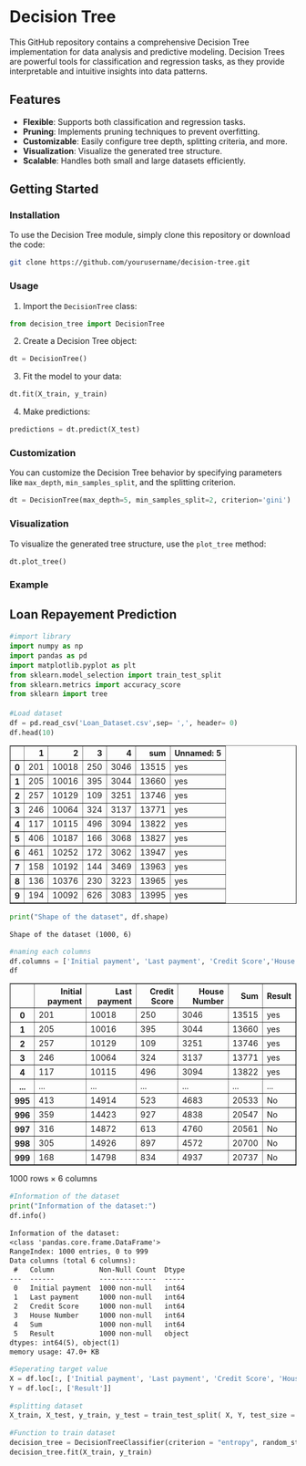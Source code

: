 # Decision Tree 

This GitHub repository contains a comprehensive Decision Tree implementation for data analysis and predictive modeling. Decision Trees are powerful tools for classification and regression tasks, as they provide interpretable and intuitive insights into data patterns.

## Features

- **Flexible**: Supports both classification and regression tasks.
- **Pruning**: Implements pruning techniques to prevent overfitting.
- **Customizable**: Easily configure tree depth, splitting criteria, and more.
- **Visualization**: Visualize the generated tree structure.
- **Scalable**: Handles both small and large datasets efficiently.

## Getting Started

### Installation

To use the Decision Tree module, simply clone this repository or download the code:

```bash
git clone https://github.com/yourusername/decision-tree.git
```

### Usage

1. Import the `DecisionTree` class:

```python
from decision_tree import DecisionTree
```

2. Create a Decision Tree object:

```python
dt = DecisionTree()
```

3. Fit the model to your data:

```python
dt.fit(X_train, y_train)
```

4. Make predictions:

```python
predictions = dt.predict(X_test)
```

### Customization

You can customize the Decision Tree behavior by specifying parameters like `max_depth`, `min_samples_split`, and the splitting criterion.

```python
dt = DecisionTree(max_depth=5, min_samples_split=2, criterion='gini')
```

### Visualization

To visualize the generated tree structure, use the `plot_tree` method:

```python
dt.plot_tree()
```

### Example 

## Loan Repayement Prediction 

```python
#import library 
import numpy as np
import pandas as pd
import matplotlib.pyplot as plt
from sklearn.model_selection import train_test_split
from sklearn.metrics import accuracy_score
from sklearn import tree

#Load dataset
df = pd.read_csv('Loan_Dataset.csv',sep= ',', header= 0)
df.head(10)
```




<div>
<style scoped>
    .dataframe tbody tr th:only-of-type {
        vertical-align: middle;
    }

    .dataframe tbody tr th {
        vertical-align: top;
    }

    .dataframe thead th {
        text-align: right;
    }
</style>
<table border="1" class="dataframe">
  <thead>
    <tr style="text-align: right;">
      <th></th>
      <th>1</th>
      <th>2</th>
      <th>3</th>
      <th>4</th>
      <th>sum</th>
      <th>Unnamed: 5</th>
    </tr>
  </thead>
  <tbody>
    <tr>
      <th>0</th>
      <td>201</td>
      <td>10018</td>
      <td>250</td>
      <td>3046</td>
      <td>13515</td>
      <td>yes</td>
    </tr>
    <tr>
      <th>1</th>
      <td>205</td>
      <td>10016</td>
      <td>395</td>
      <td>3044</td>
      <td>13660</td>
      <td>yes</td>
    </tr>
    <tr>
      <th>2</th>
      <td>257</td>
      <td>10129</td>
      <td>109</td>
      <td>3251</td>
      <td>13746</td>
      <td>yes</td>
    </tr>
    <tr>
      <th>3</th>
      <td>246</td>
      <td>10064</td>
      <td>324</td>
      <td>3137</td>
      <td>13771</td>
      <td>yes</td>
    </tr>
    <tr>
      <th>4</th>
      <td>117</td>
      <td>10115</td>
      <td>496</td>
      <td>3094</td>
      <td>13822</td>
      <td>yes</td>
    </tr>
    <tr>
      <th>5</th>
      <td>406</td>
      <td>10187</td>
      <td>166</td>
      <td>3068</td>
      <td>13827</td>
      <td>yes</td>
    </tr>
    <tr>
      <th>6</th>
      <td>461</td>
      <td>10252</td>
      <td>172</td>
      <td>3062</td>
      <td>13947</td>
      <td>yes</td>
    </tr>
    <tr>
      <th>7</th>
      <td>158</td>
      <td>10192</td>
      <td>144</td>
      <td>3469</td>
      <td>13963</td>
      <td>yes</td>
    </tr>
    <tr>
      <th>8</th>
      <td>136</td>
      <td>10376</td>
      <td>230</td>
      <td>3223</td>
      <td>13965</td>
      <td>yes</td>
    </tr>
    <tr>
      <th>9</th>
      <td>194</td>
      <td>10092</td>
      <td>626</td>
      <td>3083</td>
      <td>13995</td>
      <td>yes</td>
    </tr>
  </tbody>
</table>
</div>




```python
print("Shape of the dataset", df.shape)
```

    Shape of the dataset (1000, 6)
    


```python
#naming each columns
df.columns = ['Initial payment', 'Last payment', 'Credit Score','House Number', 'Sum', 'Result']
df
```




<div>
<style scoped>
    .dataframe tbody tr th:only-of-type {
        vertical-align: middle;
    }

    .dataframe tbody tr th {
        vertical-align: top;
    }

    .dataframe thead th {
        text-align: right;
    }
</style>
<table border="1" class="dataframe">
  <thead>
    <tr style="text-align: right;">
      <th></th>
      <th>Initial payment</th>
      <th>Last payment</th>
      <th>Credit Score</th>
      <th>House Number</th>
      <th>Sum</th>
      <th>Result</th>
    </tr>
  </thead>
  <tbody>
    <tr>
      <th>0</th>
      <td>201</td>
      <td>10018</td>
      <td>250</td>
      <td>3046</td>
      <td>13515</td>
      <td>yes</td>
    </tr>
    <tr>
      <th>1</th>
      <td>205</td>
      <td>10016</td>
      <td>395</td>
      <td>3044</td>
      <td>13660</td>
      <td>yes</td>
    </tr>
    <tr>
      <th>2</th>
      <td>257</td>
      <td>10129</td>
      <td>109</td>
      <td>3251</td>
      <td>13746</td>
      <td>yes</td>
    </tr>
    <tr>
      <th>3</th>
      <td>246</td>
      <td>10064</td>
      <td>324</td>
      <td>3137</td>
      <td>13771</td>
      <td>yes</td>
    </tr>
    <tr>
      <th>4</th>
      <td>117</td>
      <td>10115</td>
      <td>496</td>
      <td>3094</td>
      <td>13822</td>
      <td>yes</td>
    </tr>
    <tr>
      <th>...</th>
      <td>...</td>
      <td>...</td>
      <td>...</td>
      <td>...</td>
      <td>...</td>
      <td>...</td>
    </tr>
    <tr>
      <th>995</th>
      <td>413</td>
      <td>14914</td>
      <td>523</td>
      <td>4683</td>
      <td>20533</td>
      <td>No</td>
    </tr>
    <tr>
      <th>996</th>
      <td>359</td>
      <td>14423</td>
      <td>927</td>
      <td>4838</td>
      <td>20547</td>
      <td>No</td>
    </tr>
    <tr>
      <th>997</th>
      <td>316</td>
      <td>14872</td>
      <td>613</td>
      <td>4760</td>
      <td>20561</td>
      <td>No</td>
    </tr>
    <tr>
      <th>998</th>
      <td>305</td>
      <td>14926</td>
      <td>897</td>
      <td>4572</td>
      <td>20700</td>
      <td>No</td>
    </tr>
    <tr>
      <th>999</th>
      <td>168</td>
      <td>14798</td>
      <td>834</td>
      <td>4937</td>
      <td>20737</td>
      <td>No</td>
    </tr>
  </tbody>
</table>
<p>1000 rows × 6 columns</p>
</div>




```python
#Information of the dataset
print("Information of the dataset:")
df.info()
```

    Information of the dataset:
    <class 'pandas.core.frame.DataFrame'>
    RangeIndex: 1000 entries, 0 to 999
    Data columns (total 6 columns):
     #   Column           Non-Null Count  Dtype 
    ---  ------           --------------  ----- 
     0   Initial payment  1000 non-null   int64 
     1   Last payment     1000 non-null   int64 
     2   Credit Score     1000 non-null   int64 
     3   House Number     1000 non-null   int64 
     4   Sum              1000 non-null   int64 
     5   Result           1000 non-null   object
    dtypes: int64(5), object(1)
    memory usage: 47.0+ KB
    


```python
#Seperating target value
X = df.loc[:, ['Initial payment', 'Last payment', 'Credit Score', 'House Number']] 
Y = df.loc[:, ['Result']]
```


```python
#splitting dataset
X_train, X_test, y_train, y_test = train_test_split( X, Y, test_size = 0.3, random_state = 100)
```


```python
#Function to train dataset
decision_tree = DecisionTreeClassifier(criterion = "entropy", random_state = 100,max_depth=3, min_samples_leaf=5)
decision_tree.fit(X_train, y_train)
```




<style>#sk-container-id-2 {color: black;background-color: white;}#sk-container-id-2 pre{padding: 0;}#sk-container-id-2 div.sk-toggleable {background-color: white;}#sk-container-id-2 label.sk-toggleable__label {cursor: pointer;display: block;width: 100%;margin-bottom: 0;padding: 0.3em;box-sizing: border-box;text-align: center;}#sk-container-id-2 label.sk-toggleable__label-arrow:before {content: "▸";float: left;margin-right: 0.25em;color: #696969;}#sk-container-id-2 label.sk-toggleable__label-arrow:hover:before {color: black;}#sk-container-id-2 div.sk-estimator:hover label.sk-toggleable__label-arrow:before {color: black;}#sk-container-id-2 div.sk-toggleable__content {max-height: 0;max-width: 0;overflow: hidden;text-align: left;background-color: #f0f8ff;}#sk-container-id-2 div.sk-toggleable__content pre {margin: 0.2em;color: black;border-radius: 0.25em;background-color: #f0f8ff;}#sk-container-id-2 input.sk-toggleable__control:checked~div.sk-toggleable__content {max-height: 200px;max-width: 100%;overflow: auto;}#sk-container-id-2 input.sk-toggleable__control:checked~label.sk-toggleable__label-arrow:before {content: "▾";}#sk-container-id-2 div.sk-estimator input.sk-toggleable__control:checked~label.sk-toggleable__label {background-color: #d4ebff;}#sk-container-id-2 div.sk-label input.sk-toggleable__control:checked~label.sk-toggleable__label {background-color: #d4ebff;}#sk-container-id-2 input.sk-hidden--visually {border: 0;clip: rect(1px 1px 1px 1px);clip: rect(1px, 1px, 1px, 1px);height: 1px;margin: -1px;overflow: hidden;padding: 0;position: absolute;width: 1px;}#sk-container-id-2 div.sk-estimator {font-family: monospace;background-color: #f0f8ff;border: 1px dotted black;border-radius: 0.25em;box-sizing: border-box;margin-bottom: 0.5em;}#sk-container-id-2 div.sk-estimator:hover {background-color: #d4ebff;}#sk-container-id-2 div.sk-parallel-item::after {content: "";width: 100%;border-bottom: 1px solid gray;flex-grow: 1;}#sk-container-id-2 div.sk-label:hover label.sk-toggleable__label {background-color: #d4ebff;}#sk-container-id-2 div.sk-serial::before {content: "";position: absolute;border-left: 1px solid gray;box-sizing: border-box;top: 0;bottom: 0;left: 50%;z-index: 0;}#sk-container-id-2 div.sk-serial {display: flex;flex-direction: column;align-items: center;background-color: white;padding-right: 0.2em;padding-left: 0.2em;position: relative;}#sk-container-id-2 div.sk-item {position: relative;z-index: 1;}#sk-container-id-2 div.sk-parallel {display: flex;align-items: stretch;justify-content: center;background-color: white;position: relative;}#sk-container-id-2 div.sk-item::before, #sk-container-id-2 div.sk-parallel-item::before {content: "";position: absolute;border-left: 1px solid gray;box-sizing: border-box;top: 0;bottom: 0;left: 50%;z-index: -1;}#sk-container-id-2 div.sk-parallel-item {display: flex;flex-direction: column;z-index: 1;position: relative;background-color: white;}#sk-container-id-2 div.sk-parallel-item:first-child::after {align-self: flex-end;width: 50%;}#sk-container-id-2 div.sk-parallel-item:last-child::after {align-self: flex-start;width: 50%;}#sk-container-id-2 div.sk-parallel-item:only-child::after {width: 0;}#sk-container-id-2 div.sk-dashed-wrapped {border: 1px dashed gray;margin: 0 0.4em 0.5em 0.4em;box-sizing: border-box;padding-bottom: 0.4em;background-color: white;}#sk-container-id-2 div.sk-label label {font-family: monospace;font-weight: bold;display: inline-block;line-height: 1.2em;}#sk-container-id-2 div.sk-label-container {text-align: center;}#sk-container-id-2 div.sk-container {/* jupyter's `normalize.less` sets `[hidden] { display: none; }` but bootstrap.min.css set `[hidden] { display: none !important; }` so we also need the `!important` here to be able to override the default hidden behavior on the sphinx rendered scikit-learn.org. See: https://github.com/scikit-learn/scikit-learn/issues/21755 */display: inline-block !important;position: relative;}#sk-container-id-2 div.sk-text-repr-fallback {display: none;}</style><div id="sk-container-id-2" class="sk-top-container"><div class="sk-text-repr-fallback"><pre>DecisionTreeClassifier(criterion=&#x27;entropy&#x27;, max_depth=3, min_samples_leaf=5,
                       random_state=100)</pre><b>In a Jupyter environment, please rerun this cell to show the HTML representation or trust the notebook. <br />On GitHub, the HTML representation is unable to render, please try loading this page with nbviewer.org.</b></div><div class="sk-container" hidden><div class="sk-item"><div class="sk-estimator sk-toggleable"><input class="sk-toggleable__control sk-hidden--visually" id="sk-estimator-id-2" type="checkbox" checked><label for="sk-estimator-id-2" class="sk-toggleable__label sk-toggleable__label-arrow">DecisionTreeClassifier</label><div class="sk-toggleable__content"><pre>DecisionTreeClassifier(criterion=&#x27;entropy&#x27;, max_depth=3, min_samples_leaf=5,
                       random_state=100)</pre></div></div></div></div></div>




```python
#Predicting
y_pred = decision_tree.predict(X_test)
y_pred
```




    array(['yes', 'yes', 'No', 'yes', 'No', 'yes', 'yes', 'yes', 'No', 'No',
           'No', 'No', 'yes', 'No', 'No', 'yes', 'yes', 'No', 'yes', 'No',
           'No', 'yes', 'No', 'yes', 'yes', 'No', 'No', 'yes', 'No', 'No',
           'No', 'yes', 'yes', 'yes', 'yes', 'No', 'No', 'No', 'yes', 'No',
           'yes', 'yes', 'yes', 'No', 'No', 'yes', 'yes', 'yes', 'No', 'No',
           'yes', 'No', 'yes', 'yes', 'yes', 'yes', 'No', 'yes', 'No', 'yes',
           'yes', 'No', 'yes', 'yes', 'No', 'yes', 'yes', 'yes', 'No', 'No',
           'No', 'No', 'No', 'yes', 'No', 'yes', 'yes', 'No', 'yes', 'No',
           'No', 'No', 'No', 'yes', 'No', 'yes', 'No', 'yes', 'yes', 'No',
           'yes', 'yes', 'yes', 'yes', 'yes', 'No', 'yes', 'yes', 'yes',
           'yes', 'No', 'No', 'yes', 'yes', 'No', 'yes', 'yes', 'yes', 'No',
           'yes', 'yes', 'yes', 'yes', 'No', 'No', 'yes', 'yes', 'yes', 'No',
           'No', 'No', 'No', 'yes', 'yes', 'No', 'yes', 'yes', 'yes', 'No',
           'No', 'yes', 'yes', 'No', 'yes', 'yes', 'yes', 'No', 'yes', 'yes',
           'No', 'No', 'yes', 'yes', 'yes', 'No', 'yes', 'yes', 'yes', 'yes',
           'No', 'yes', 'No', 'No', 'No', 'No', 'yes', 'No', 'No', 'No',
           'yes', 'yes', 'No', 'yes', 'yes', 'No', 'yes', 'No', 'yes', 'No',
           'No', 'yes', 'yes', 'No', 'yes', 'No', 'yes', 'yes', 'No', 'No',
           'No', 'No', 'No', 'yes', 'No', 'No', 'yes', 'yes', 'yes', 'yes',
           'yes', 'No', 'yes', 'No', 'yes', 'No', 'No', 'No', 'yes', 'yes',
           'No', 'No', 'No', 'yes', 'yes', 'No', 'No', 'yes', 'yes', 'No',
           'No', 'yes', 'yes', 'yes', 'yes', 'yes', 'yes', 'yes', 'yes',
           'yes', 'No', 'yes', 'yes', 'No', 'No', 'yes', 'No', 'yes', 'yes',
           'No', 'No', 'yes', 'No', 'yes', 'yes', 'yes', 'yes', 'No', 'No',
           'No', 'No', 'yes', 'yes', 'No', 'yes', 'yes', 'No', 'yes', 'No',
           'No', 'No', 'No', 'yes', 'No', 'No', 'No', 'No', 'No', 'No', 'No',
           'yes', 'yes', 'yes', 'yes', 'yes', 'yes', 'No', 'No', 'No', 'No',
           'yes', 'No', 'yes', 'yes', 'yes', 'No', 'No', 'No', 'No', 'yes',
           'No', 'yes', 'No', 'No', 'No', 'yes', 'yes', 'No', 'yes', 'yes',
           'yes', 'No', 'No', 'yes', 'No', 'yes', 'yes', 'No', 'No', 'yes',
           'yes'], dtype=object)




```python
#print accuracy score of the predection
print("Acuracy Score: ", accuracy_score (y_test, y_pred))
```

    Acuracy Score:  0.9366666666666666
    


```python
#Decesion tree 
text_representation = tree.export_text(decision_tree)
print(text_representation)
```

    |--- feature_1 <= 12545.00
    |   |--- feature_1 <= 11566.50
    |   |   |--- feature_0 <= 485.50
    |   |   |   |--- class: yes
    |   |   |--- feature_0 >  485.50
    |   |   |   |--- class: yes
    |   |--- feature_1 >  11566.50
    |   |   |--- feature_3 <= 4343.50
    |   |   |   |--- class: yes
    |   |   |--- feature_3 >  4343.50
    |   |   |   |--- class: No
    |--- feature_1 >  12545.00
    |   |--- feature_1 <= 13235.50
    |   |   |--- feature_3 <= 3588.50
    |   |   |   |--- class: yes
    |   |   |--- feature_3 >  3588.50
    |   |   |   |--- class: No
    |   |--- feature_1 >  13235.50
    |   |   |--- feature_0 <= 128.50
    |   |   |   |--- class: No
    |   |   |--- feature_0 >  128.50
    |   |   |   |--- class: No
    
    


```python
#plot decesion tree
from sklearn.tree import plot_tree
plt.figure(figsize=(25, 20))
plot_tree(decision_tree, feature_names=X.columns, class_names=decision_tree.classes_, filled=True)
plt.show()
```


    
![png](output_10_0.png)
    



```python

```


## Acknowledgments

Thank you to the open-source community and contributors for making this project possible.

Happy modeling with Decision Trees!
